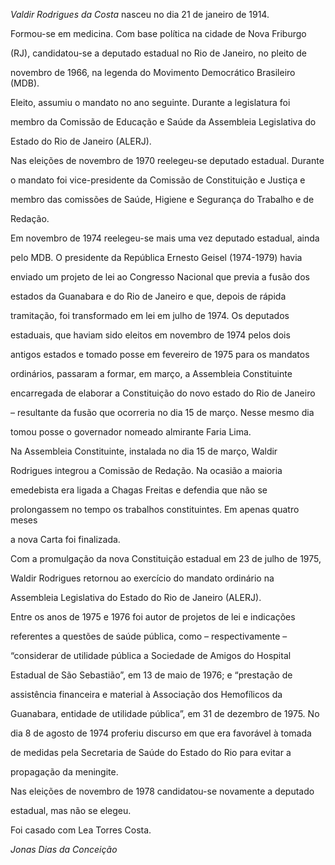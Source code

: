 

*Valdir Rodrigues da Costa* nasceu no dia 21 de janeiro de 1914.



Formou-se em medicina. Com base política na cidade de Nova Friburgo

(RJ), candidatou-se a deputado estadual no Rio de Janeiro, no pleito de

novembro de 1966, na legenda do Movimento Democrático Brasileiro (MDB).

Eleito, assumiu o mandato no ano seguinte. Durante a legislatura foi

membro da Comissão de Educação e Saúde da Assembleia Legislativa do

Estado do Rio de Janeiro (ALERJ).



Nas eleições de novembro de 1970 reelegeu-se deputado estadual. Durante

o mandato foi vice-presidente da Comissão de Constituição e Justiça e

membro das comissões de Saúde, Higiene e Segurança do Trabalho e de

Redação.



Em novembro de 1974 reelegeu-se mais uma vez deputado estadual, ainda

pelo MDB. O presidente da República Ernesto Geisel (1974-1979) havia

enviado um projeto de lei ao Congresso Nacional que previa a fusão dos

estados da Guanabara e do Rio de Janeiro e que, depois de rápida

tramitação, foi transformado em lei em julho de 1974. Os deputados

estaduais, que haviam sido eleitos em novembro de 1974 pelos dois

antigos estados e tomado posse em fevereiro de 1975 para os mandatos

ordinários, passaram a formar, em março, a Assembleia Constituinte

encarregada de elaborar a Constituição do novo estado do Rio de Janeiro

– resultante da fusão que ocorreria no dia 15 de março. Nesse mesmo dia

tomou posse o governador nomeado almirante Faria Lima.



Na Assembleia Constituinte, instalada no dia 15 de março, Waldir

Rodrigues integrou a Comissão de Redação. Na ocasião a maioria

emedebista era ligada a Chagas Freitas e defendia que não se

prolongassem no tempo os trabalhos constituintes. Em apenas quatro meses

a nova Carta foi finalizada.



Com a promulgação da nova Constituição estadual em 23 de julho de 1975,

Waldir Rodrigues retornou ao exercício do mandato ordinário na

Assembleia Legislativa do Estado do Rio de Janeiro (ALERJ).



Entre os anos de 1975 e 1976 foi autor de projetos de lei e indicações

referentes a questões de saúde pública, como – respectivamente –

“considerar de utilidade pública a Sociedade de Amigos do Hospital

Estadual de São Sebastião”, em 13 de maio de 1976; e “prestação de

assistência financeira e material à Associação dos Hemofílicos da

Guanabara, entidade de utilidade pública”, em 31 de dezembro de 1975. No

dia 8 de agosto de 1974 proferiu discurso em que era favorável à tomada

de medidas pela Secretaria de Saúde do Estado do Rio para evitar a

propagação da meningite.



Nas eleições de novembro de 1978 candidatou-se novamente a deputado

estadual, mas não se elegeu.



Foi casado com Lea Torres Costa.



*Jonas Dias da Conceição*




